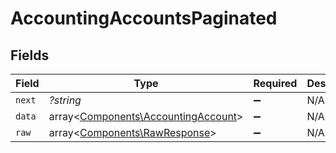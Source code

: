 # AccountingAccountsPaginated


## Fields

| Field                                                                               | Type                                                                                | Required                                                                            | Description                                                                         |
| ----------------------------------------------------------------------------------- | ----------------------------------------------------------------------------------- | ----------------------------------------------------------------------------------- | ----------------------------------------------------------------------------------- |
| `next`                                                                              | *?string*                                                                           | :heavy_minus_sign:                                                                  | N/A                                                                                 |
| `data`                                                                              | array<[Components\AccountingAccount](../../Models/Components/AccountingAccount.md)> | :heavy_minus_sign:                                                                  | N/A                                                                                 |
| `raw`                                                                               | array<[Components\RawResponse](../../Models/Components/RawResponse.md)>             | :heavy_minus_sign:                                                                  | N/A                                                                                 |
